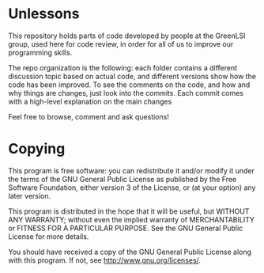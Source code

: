 Unlessons
=========

This repository holds parts of code developed by people at the GreenLSI group, used here for code review, in order for all of us to improve our programming skills. 

The repo organization is the following: each folder contains a different discussion topic based on actual code, and different versions show how the code has been improved. 
To see the comments on the code, and how and why things are changes, just look into the commits. 
Each commit comes with a high-level explanation on the main changes

Feel free to browse, comment and ask questions!


Copying
=======

This program is free software: you can redistribute it and/or modify it under the terms of the GNU General Public License as published by the Free Software Foundation, either version 3 of the License, or (at your option) any later version.

This program is distributed in the hope that it will be useful, but WITHOUT ANY WARRANTY; without even the implied warranty of MERCHANTABILITY or FITNESS FOR A PARTICULAR PURPOSE.  See the GNU General Public License for more details.

You should have received a copy of the GNU General Public License along with this program.  If not, see <http://www.gnu.org/licenses/>.

